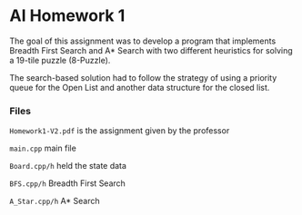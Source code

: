 # AI Homework 1

The goal of this assignment was to develop a program that implements Breadth First Search and A* Search with two different heuristics for solving a 19-tile puzzle (8-Puzzle).

The search-based solution had to follow the strategy of using a priority queue for the Open List and another data structure for the closed list.

### Files

`Homework1-V2.pdf` is the assignment given by the professor

`main.cpp` main file

`Board.cpp/h` held the state data

`BFS.cpp/h` Breadth First Search

`A_Star.cpp/h` A* Search
